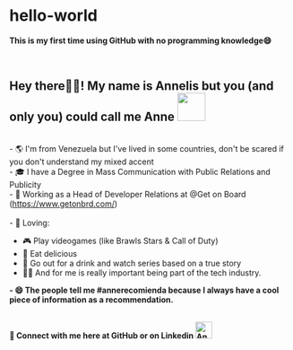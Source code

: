 # hello-world 
<b> This is my first time using GitHub with no programming knowledge😄 </b>

<br> <h2> Hey there🙋‍♀️! My name is Annelis but you (and only you) could call me Anne <img src="https://media.giphy.com/media/mGcNjsfWAjY5AEZNw6/giphy.gif" width="50"></br></h2>
<br> - 🌎 I'm from Venezuela but I've lived in some countries, don't be scared if you don't understand my mixed accent
<br> - 🎓 I have a Degree in Mass Communication with Public Relations and Publicity 
<br> - 💼 Working as a Head of Developer Relations at @Get on Board (https://www.getonbrd.com/) </br>
<br> - 🤟 Loving: 
- 🎮 Play videogames (like Brawls Stars & Call of Duty)
- 🍔 Eat delicious
- 🥂 Go out for a drink and watch series based on a true story
- 🧑‍💻 And for me is really important being part of the tech industry. </br>

<b> - 😄 The people tell me #annerecomienda because I always have a cool piece of information as a recommendation. </br>

<br> 📌 Connect with me here at GitHub or on Linkedin  <a href=" https://www.linkedin.com/in/annelisfuenmayor/">
    <img src="https://www.vectorlogo.zone/logos/linkedin/linkedin-icon.svg" alt="Annelis Fuenmayor Linkedin Profile" height="30" width="30">
  </a>  </br>
